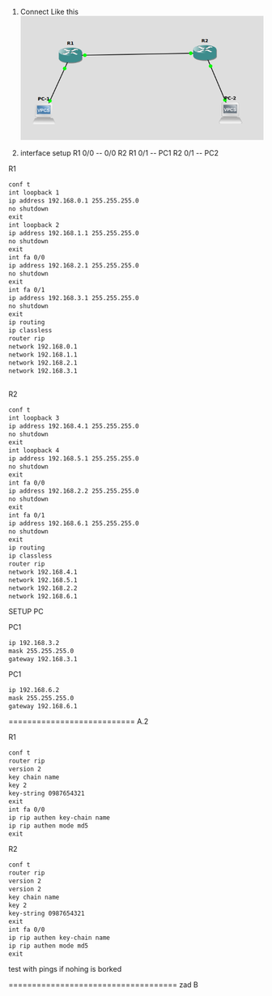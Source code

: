 
1. Connect Like this
![connection schematic](schematic.png)

2. interface setup
R1 0/0 -- 0/0 R2
R1 0/1 -- PC1
R2 0/1 -- PC2

R1
```
conf t
int loopback 1
ip address 192.168.0.1 255.255.255.0
no shutdown
exit
int loopback 2
ip address 192.168.1.1 255.255.255.0
no shutdown
exit
int fa 0/0 
ip address 192.168.2.1 255.255.255.0
no shutdown
exit
int fa 0/1 
ip address 192.168.3.1 255.255.255.0
no shutdown
exit
ip routing
ip classless
router rip
network 192.168.0.1
network 192.168.1.1
network 192.168.2.1
network 192.168.3.1


```

R2
```
conf t
int loopback 3
ip address 192.168.4.1 255.255.255.0
no shutdown
exit
int loopback 4
ip address 192.168.5.1 255.255.255.0
no shutdown
exit
int fa 0/0 
ip address 192.168.2.2 255.255.255.0
no shutdown
exit
int fa 0/1 
ip address 192.168.6.1 255.255.255.0
no shutdown
exit
ip routing
ip classless
router rip
network 192.168.4.1
network 192.168.5.1
network 192.168.2.2
network 192.168.6.1
```

SETUP PC 

PC1
```
ip 192.168.3.2
mask 255.255.255.0
gateway 192.168.3.1
```

PC1
```
ip 192.168.6.2
mask 255.255.255.0
gateway 192.168.6.1
```


===========================
A.2

R1
```
conf t
router rip
version 2
key chain name
key 2
key-string 0987654321
exit
int fa 0/0 
ip rip authen key-chain name
ip rip authen mode md5
exit
```

R2
```
conf t
router rip
version 2
version 2
key chain name
key 2
key-string 0987654321
exit
int fa 0/0 
ip rip authen key-chain name
ip rip authen mode md5
exit
```

test with pings if nohing is borked


====================================
zad B
